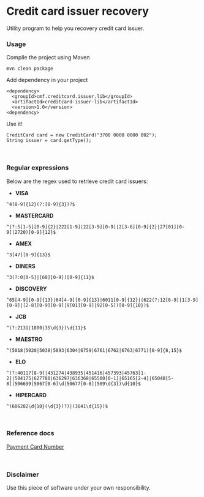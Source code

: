# Credit card issuer recovery
Utility program to help you recovery credit card issuer.

### Usage
Compile the project using Maven
```
mvn clean package
```

Add dependency in your project
```
<dependency>
  <groupId>cmf.creditcard.issuer.lib</groupId>
  <artifactId>creditcard-issuer-lib</artifactId>
  <version>1.0</version>
<dependency>
```

Use it!
```
CreditCard card = new CreditCard("3700 0000 0000 002");
String issuer = card.getType();
```
<br>

### Regular expressions 

Below are the regex used to retrieve credit card issuers:

- **VISA**
```
^4[0-9]{12}(?:[0-9]{3})?$
```
- **MASTERCARD**
```
^(?:5[1-5][0-9]{2}|222[1-9]|22[3-9][0-9]|2[3-6][0-9]{2}|27[01][0-9]|2720)[0-9]{12}$
```
- **AMEX**
```
^3[47][0-9]{13}$
```
- **DINERS**
```
^3(?:0[0-5]|[68][0-9])[0-9]{11}$
```
- **DISCOVERY**
```
^65[4-9][0-9]{13}|64[4-9][0-9]{13}|6011[0-9]{12}|(622(?:12[6-9]|1[3-9][0-9]|[2-8][0-9][0-9]|9[01][0-9]|92[0-5])[0-9]{10})$
```
- **JCB**
```
^(?:2131|1800|35\d{3})\d{11}$
```
- **MAESTRO**
```
^(5018|5020|5038|5893|6304|6759|6761|6762|6763|6771)[0-9]{8,15}$
```
- **ELO**
```
^(?:40117[8-9]|431274|438935|451416|457393|45763[1-2]|504175|627780|636297|636368|65500[0-1]|65165[2-4]|65048[5-8]|506699|5067[0-6]\d|50677[0-8]|509\d{3})\d{10}$
```
- **HIPERCARD**
```
^(606282\d{10}(\d{3})?)|(3841\d{15})$
```

<br>

### Reference docs
[Payment Card Number](https://en.wikipedia.org/wiki/Payment_card_number)

<br>

### Disclaimer
Use this piece of software under your own responsibility.